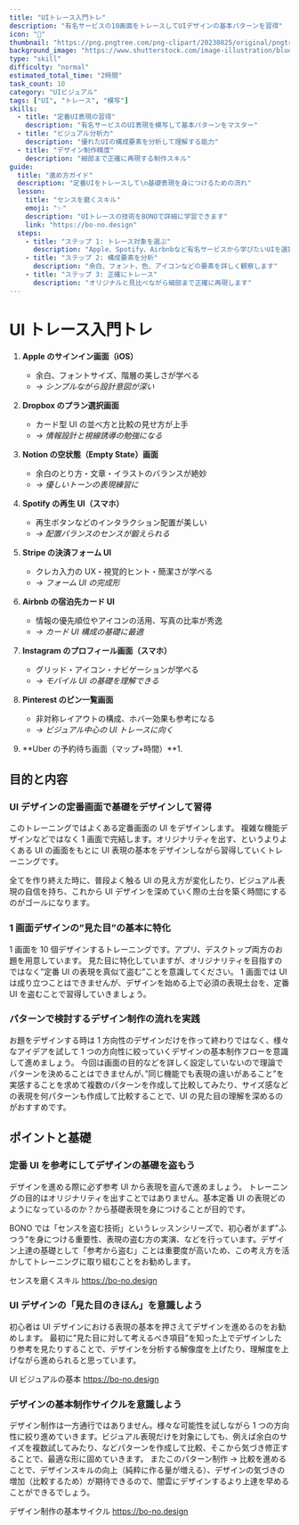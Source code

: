 ```yaml
---
title: "UIトレース入門トレ"
description: "有名サービスの10画面をトレースしてUIデザインの基本パターンを習得"
icon: "🎯"
thumbnail: "https://png.pngtree.com/png-clipart/20230825/original/pngtree-custom-home-screen-user-interface-mobile-app-realistic-picture-image_8699042.png"
background_image: "https://www.shutterstock.com/image-illustration/blue-backgroundimage-260nw-629750951.jpg"
type: "skill"
difficulty: "normal"
estimated_total_time: "2時間"
task_count: 10
category: "UIビジュアル"
tags: ["UI", "トレース", "模写"]
skills:
  - title: "定番UI表現の習得"
    description: "有名サービスのUI表現を模写して基本パターンをマスター"
  - title: "ビジュアル分析力"
    description: "優れたUIの構成要素を分析して理解する能力"
  - title: "デザイン制作精度"
    description: "細部まで正確に再現する制作スキル"
guide:
  title: "進め方ガイド"
  description: "定番UIをトレースして\n基礎表現を身につけるための流れ"
  lesson:
    title: "センスを磨くスキル"
    emoji: "✨"
    description: "UIトレースの技術をBONOで詳細に学習できます"
    link: "https://bo-no.design"
  steps:
    - title: "ステップ 1: トレース対象を選ぶ"
      description: "Apple、Spotify、Airbnbなど有名サービスから学びたいUIを選択"
    - title: "ステップ 2: 構成要素を分析"
      description: "余白、フォント、色、アイコンなどの要素を詳しく観察します"
    - title: "ステップ 3: 正確にトレース"
      description: "オリジナルと見比べながら細部まで正確に再現します"
---
```


# UI トレース入門トレ

1. **Apple のサインイン画面（iOS）**
   - 余白、フォントサイズ、階層の美しさが学べる
   - _→ シンプルながら設計意図が深い_
2. **Dropbox のプラン選択画面**
   - カード型 UI の並べ方と比較の見せ方が上手
   - _→ 情報設計と視線誘導の勉強になる_
3. **Notion の空状態（Empty State）画面**
   - 余白のとり方・文章・イラストのバランスが絶妙
   - _→ 優しいトーンの表現練習に_
4. **Spotify の再生 UI（スマホ）**

   - 再生ボタンなどのインタラクション配置が美しい
   - _→ 配置バランスのセンスが鍛えられる_

5. **Stripe の決済フォーム UI**
   - クレカ入力の UX・視覚的ヒント・簡潔さが学べる
   - _→ フォーム UI の完成形_
6. **Airbnb の宿泊先カード UI**
   - 情報の優先順位やアイコンの活用、写真の比率が秀逸
   - _→ カード UI 構成の基礎に最適_
7. **Instagram のプロフィール画面（スマホ）**
   - グリッド・アイコン・ナビゲーションが学べる
   - _→ モバイル UI の基礎を理解できる_
8. **Pinterest のピン一覧画面**
   - 非対称レイアウトの構成、ホバー効果も参考になる
   - _→ ビジュアル中心の UI トレースに向く_
9. **Uber の予約待ち画面（マップ+時間）**1.

## 目的と内容

### UI デザインの定番画面で基礎をデザインして習得

このトレーニングではよくある定番画面の UI をデザインします。
複雑な機能デザインなどではなく 1 画面で完結します。オリジナリティを出す、というよりよくある UI の画面をもとに UI 表現の基本をデザインしながら習得していくトレーニングです。

全てを作り終えた時に、普段よく触る UI の見え方が変化したり、ビジュアル表現の自信を持ち、これから UI デザインを深めていく際の土台を築く時間にするのがゴールになります。

### 1 画面デザインの”見た目”の基本に特化

1 画面を 10 個デザインするトレーニングです。アプリ、デスクトップ両方のお題を用意しています。
見た目に特化していますが、オリジナリティを目指すのではなく”定番 UI の表現を真似て盗む”ことを意識してください。
1 画面では UI は成り立つことはできませんが、デザインを始める上で必須の表現土台を、定番 UI を盗むことで習得していきましょう。

### パターンで検討するデザイン制作の流れを実践

お題をデザインする時は 1 方向性のデザインだけを作って終わりではなく、様々なアイデアを試して 1 つの方向性に絞っていくデザインの基本制作フローを意識して進めましょう。
今回は画面の目的などを詳しく設定していないので理論でパターンを決めることはできませんが、”同じ機能でも表現の違いがあること”を実感することを求めて複数のパターンを作成して比較してみたり、サイズ感などの表現を何パターンも作成して比較することで、UI の見た目の理解を深めるのがおすすめです。

## ポイントと基礎

### 定番 UI を参考にしてデザインの基礎を盗もう

デザインを進める際に必ず参考 UI から表現を盗んで進めましょう。
トレーニングの目的はオリジナリティを出すことではありません。基本定番 UI の表現どのようになっているのか？から基礎表現を身につけることが目的です。

BONO では「センスを盗む技術」というレッスンシリーズで、初心者がまず”ふつう”を身につける重要性、表現の盗む方の実演、などを行っています。デザイン上達の基礎として「参考から盗む」ことは重要度が高いため、この考え方を活かしてトレーニングに取り組むことをお勧めします。

センスを磨くスキル
https://bo-no.design

### UI デザインの「見た目のきほん」を意識しよう

初心者は UI デザインにおける表現の基本を押さえてデザインを進めるのをお勧めします。
最初に”見た目に対して考えるべき項目”を知った上でデザインしたり参考を見たりすることで、デザインを分析する解像度を上げたり、理解度を上げながら進められると思っています。

UI ビジュアルの基本
https://bo-no.design

### デザインの基本制作サイクルを意識しよう

デザイン制作は一方通行ではありません。様々な可能性を試しながら 1 つの方向性に絞り進めていきます。ビジュアル表現だけを対象にしても、例えば余白のサイズを複数試してみたり、などパターンを作成して比較、そこから気づき修正することで、最適な形に固めていきます。
またこのパターン制作 → 比較を進めることで、デザインスキルの向上（純粋に作る量が増える）、デザインの気づきの増加（比較するため）が期待できるので、闇雲にデザインするより上達を早めることができるでしょう。

デザイン制作の基本サイクル
https://bo-no.design
